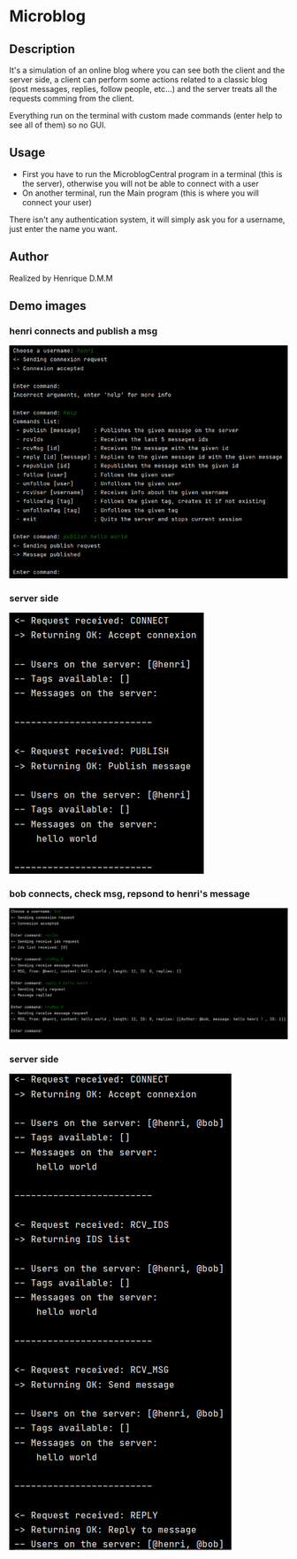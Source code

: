 # Microblog

## Description
It's a simulation of an online blog where you can see both the client and the server side, a client can perform some actions related to a classic blog (post messages, replies, follow people, etc...) and the server treats all the requests comming from the client.

Everything run on the terminal with custom made commands (enter help to see all of them) so no GUI.


## Usage
- First you have to run the MicroblogCentral program in a terminal (this is the server), otherwise you will not be able to connect with a user
- On another terminal, run the Main program (this is where you will connect your user)

There isn't any authentication system, it will simply ask you for a username, just enter the name you want.


## Author
Realized by Henrique D.M.M

## Demo images
### henri connects and publish a msg
![Alt text](./demo_images/demo0.png)
### server side
![Alt text](./demo_images/demo1.png)

### bob connects, check msg, repsond to henri's message
![Alt text](./demo_images/demo2.png)
### server side
![Alt text](./demo_images/demo3.png)
